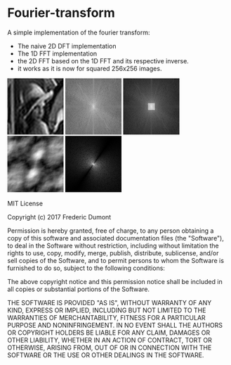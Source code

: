 # Fourier-transform

A simple implementation of the fourier transform:
  - The naive 2D DFT implementation
  - The 1D FFT implementation
  - the 2D FFT based on the 1D FFT and its respective inverse.
  - it works as it is now for squared 256x256 images.

<img src="https://github.com/Frederoche/Fourier-transform/blob/master/2DDFT/Pictures/Inversetransform.jpg" width="128">
<img src="https://github.com/Frederoche/Fourier-transform/blob/master/2DDFT/Pictures/SpectrumForwardTransform.jpg" width="128">
<img src="https://github.com/Frederoche/Fourier-transform/blob/master/2DDFT/Pictures/filteredImageWithButterWorth.jpg" width="128">
<img src="https://github.com/Frederoche/Fourier-transform/blob/master/2DDFT/Pictures/phillipsSpatialDomain.jpg" width="128">
<img src="https://github.com/Frederoche/Fourier-transform/blob/master/2DDFT/Pictures/phillipsSpectrum.jpg" width="128">

MIT License

Copyright (c) 2017 Frederic Dumont

Permission is hereby granted, free of charge, to any person obtaining a copy
of this software and associated documentation files (the "Software"), to deal
in the Software without restriction, including without limitation the rights
to use, copy, modify, merge, publish, distribute, sublicense, and/or sell
copies of the Software, and to permit persons to whom the Software is
furnished to do so, subject to the following conditions:

The above copyright notice and this permission notice shall be included in all
copies or substantial portions of the Software.

THE SOFTWARE IS PROVIDED "AS IS", WITHOUT WARRANTY OF ANY KIND, EXPRESS OR
IMPLIED, INCLUDING BUT NOT LIMITED TO THE WARRANTIES OF MERCHANTABILITY,
FITNESS FOR A PARTICULAR PURPOSE AND NONINFRINGEMENT. IN NO EVENT SHALL THE
AUTHORS OR COPYRIGHT HOLDERS BE LIABLE FOR ANY CLAIM, DAMAGES OR OTHER
LIABILITY, WHETHER IN AN ACTION OF CONTRACT, TORT OR OTHERWISE, ARISING FROM,
OUT OF OR IN CONNECTION WITH THE SOFTWARE OR THE USE OR OTHER DEALINGS IN THE
SOFTWARE.
